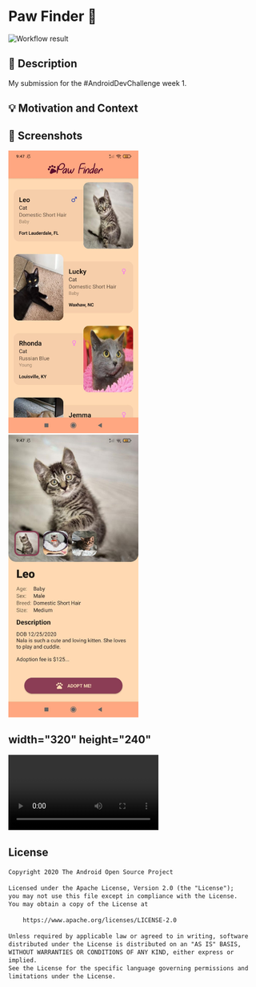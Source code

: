 # Paw Finder 🐾

![Workflow result](https://github.com/StylianosGakis/paw-finder/workflows/Check/badge.svg)


## :scroll: Description
My submission for the #AndroidDevChallenge week 1.


## :bulb: Motivation and Context

<!--- Optionally point readers to interesting parts of your submission. -->
<!--- What are you especially proud of? -->


## :camera_flash: Screenshots
<img src="/results/screenshot_1.jpg" width="260"> <img src="/results/screenshot_2.jpg" width="260">
## width="320" height="240"
<video  controls>
  <source src="video.mov" type="video/mp4">
</video>

## License
```
Copyright 2020 The Android Open Source Project

Licensed under the Apache License, Version 2.0 (the "License");
you may not use this file except in compliance with the License.
You may obtain a copy of the License at

    https://www.apache.org/licenses/LICENSE-2.0

Unless required by applicable law or agreed to in writing, software
distributed under the License is distributed on an "AS IS" BASIS,
WITHOUT WARRANTIES OR CONDITIONS OF ANY KIND, either express or implied.
See the License for the specific language governing permissions and
limitations under the License.
```